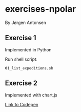 # exercises-npolar
By Jørgen Antonsen

## Exercise 1
Implemented in Python

Run shell script:

`01_list_expeditions.sh`

## Exercise 2
Implemented with chart.js

<a href="https://codepen.io/jjantonsen/pen/ExZpLov">Link to Codepen</a>

